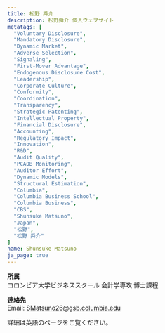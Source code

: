 ```yaml
---
title: 松野 舜介
description: 松野舜介 個人ウェブサイト
metatags: [
  "Voluntary Disclosure",
  "Mandatory Disclosure",
  "Dynamic Market",
  "Adverse Selection",
  "Signaling",
  "First-Mover Advantage",
  "Endogenous Disclosure Cost",
  "Leadership",
  "Corporate Culture",
  "Conformity",
  "Coordination",
  "Transparency",
  "Strategic Patenting",
  "Intellectual Property",
  "Financial Disclosure",
  "Accounting",
  "Regulatory Impact",
  "Innovation",
  "R&D",
  "Audit Quality",
  "PCAOB Monitoring",
  "Auditor Effort",
  "Dynamic Models",
  "Structural Estimation",
  "Columbia",
  "Columbia Business School",
  "Columbia Business",
  "CBS",
  "Shunsuke Matsuno",
  "Japan",
  "松野",
  "松野 舜介"
]
name: Shunsuke Matsuno
ja_page: true
---
```


<!-- **氏名**  
松野 舜介  -->

**所属**  
コロンビア大学ビジネススクール 会計学専攻 博士課程

**連絡先**    
Email: <SMatsuno26@gsb.columbia.edu>

詳細は英語のページをご覧ください。